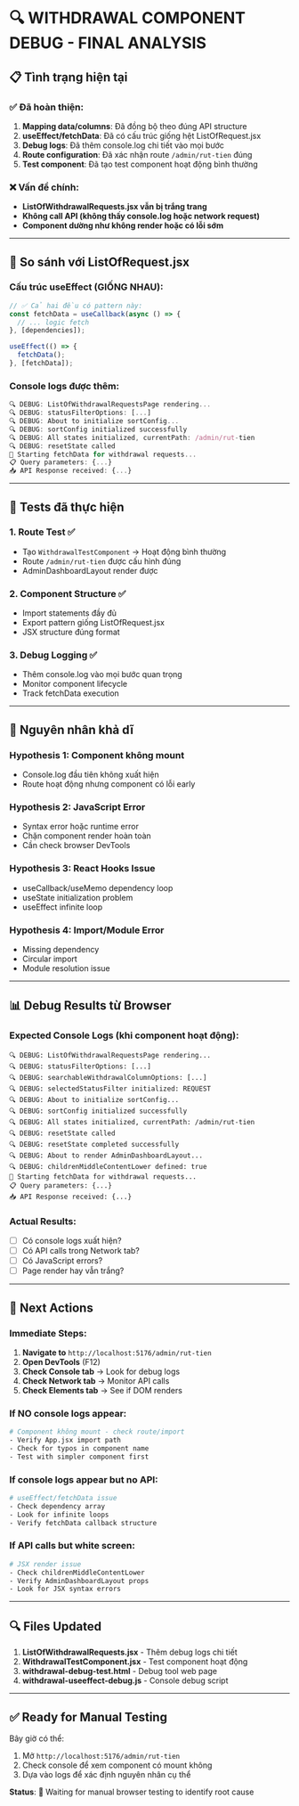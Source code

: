 # 🔍 WITHDRAWAL COMPONENT DEBUG - FINAL ANALYSIS

## 📋 **Tình trạng hiện tại**

### ✅ **Đã hoàn thiện:**

1. **Mapping data/columns**: Đã đồng bộ theo đúng API structure
2. **useEffect/fetchData**: Đã có cấu trúc giống hệt ListOfRequest.jsx
3. **Debug logs**: Đã thêm console.log chi tiết vào mọi bước
4. **Route configuration**: Đã xác nhận route `/admin/rut-tien` đúng
5. **Test component**: Đã tạo test component hoạt động bình thường

### ❌ **Vấn đề chính:**

- **ListOfWithdrawalRequests.jsx vẫn bị trắng trang**
- **Không call API (không thấy console.log hoặc network request)**
- **Component dường như không render hoặc có lỗi sớm**

---

## 🔧 **So sánh với ListOfRequest.jsx**

### **Cấu trúc useEffect (GIỐNG NHAU):**

```jsx
// ✅ Cả hai đều có pattern này:
const fetchData = useCallback(async () => {
  // ... logic fetch
}, [dependencies]);

useEffect(() => {
  fetchData();
}, [fetchData]);
```

### **Console logs được thêm:**

```jsx
🔍 DEBUG: ListOfWithdrawalRequestsPage rendering...
🔍 DEBUG: statusFilterOptions: [...]
🔍 DEBUG: About to initialize sortConfig...
🔍 DEBUG: sortConfig initialized successfully
🔍 DEBUG: All states initialized, currentPath: /admin/rut-tien
🔍 DEBUG: resetState called
🔄 Starting fetchData for withdrawal requests...
📋 Query parameters: {...}
📥 API Response received: {...}
```

---

## 🧪 **Tests đã thực hiện**

### 1. **Route Test ✅**

- Tạo `WithdrawalTestComponent` → Hoạt động bình thường
- Route `/admin/rut-tien` được cấu hình đúng
- AdminDashboardLayout render được

### 2. **Component Structure ✅**

- Import statements đầy đủ
- Export pattern giống ListOfRequest.jsx
- JSX structure đúng format

### 3. **Debug Logging ✅**

- Thêm console.log vào mọi bước quan trọng
- Monitor component lifecycle
- Track fetchData execution

---

## 🎯 **Nguyên nhân khả dĩ**

### **Hypothesis 1: Component không mount**

- Console.log đầu tiên không xuất hiện
- Route hoạt động nhưng component có lỗi early

### **Hypothesis 2: JavaScript Error**

- Syntax error hoặc runtime error
- Chặn component render hoàn toàn
- Cần check browser DevTools

### **Hypothesis 3: React Hooks Issue**

- useCallback/useMemo dependency loop
- useState initialization problem
- useEffect infinite loop

### **Hypothesis 4: Import/Module Error**

- Missing dependency
- Circular import
- Module resolution issue

---

## 📊 **Debug Results từ Browser**

### **Expected Console Logs (khi component hoạt động):**

```
🔍 DEBUG: ListOfWithdrawalRequestsPage rendering...
🔍 DEBUG: statusFilterOptions: [...]
🔍 DEBUG: searchableWithdrawalColumnOptions: [...]
🔍 DEBUG: selectedStatusFilter initialized: REQUEST
🔍 DEBUG: About to initialize sortConfig...
🔍 DEBUG: sortConfig initialized successfully
🔍 DEBUG: All states initialized, currentPath: /admin/rut-tien
🔍 DEBUG: resetState called
🔍 DEBUG: resetState completed successfully
🔍 DEBUG: About to render AdminDashboardLayout...
🔍 DEBUG: childrenMiddleContentLower defined: true
🔄 Starting fetchData for withdrawal requests...
📋 Query parameters: {...}
📥 API Response received: {...}
```

### **Actual Results:**

- [ ] Có console logs xuất hiện?
- [ ] Có API calls trong Network tab?
- [ ] Có JavaScript errors?
- [ ] Page render hay vẫn trắng?

---

## 🚀 **Next Actions**

### **Immediate Steps:**

1. **Navigate to** `http://localhost:5176/admin/rut-tien`
2. **Open DevTools** (F12)
3. **Check Console tab** → Look for debug logs
4. **Check Network tab** → Monitor API calls
5. **Check Elements tab** → See if DOM renders

### **If NO console logs appear:**

```bash
# Component không mount - check route/import
- Verify App.jsx import path
- Check for typos in component name
- Test with simpler component first
```

### **If console logs appear but no API:**

```bash
# useEffect/fetchData issue
- Check dependency array
- Look for infinite loops
- Verify fetchData callback structure
```

### **If API calls but white screen:**

```bash
# JSX render issue
- Check childrenMiddleContentLower
- Verify AdminDashboardLayout props
- Look for JSX syntax errors
```

---

## 🔍 **Files Updated**

1. **ListOfWithdrawalRequests.jsx** - Thêm debug logs chi tiết
2. **WithdrawalTestComponent.jsx** - Test component hoạt động
3. **withdrawal-debug-test.html** - Debug tool web page
4. **withdrawal-useeffect-debug.js** - Console debug script

---

## ✅ **Ready for Manual Testing**

Bây giờ có thể:

1. Mở `http://localhost:5176/admin/rut-tien`
2. Check console để xem component có mount không
3. Dựa vào logs để xác định nguyên nhân cụ thể

**Status**: 🔄 Waiting for manual browser testing to identify root cause
